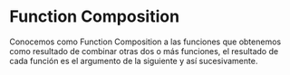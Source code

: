 # Function Composition
Conocemos como Function Composition a las funciones que obtenemos como resultado de combinar otras dos o más funciones, el resultado de cada función es el argumento de la siguiente y así sucesivamente.
